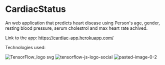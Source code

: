 # CardiacStatus
An web application that predicts heart disease using Person's age, gender, resting blood pressure, serum cholestrol and max heart rate achived.

Link to the app: https://cardiac-app.herokuapp.com/

Technologies used:

![TensorFlow_logo svg](https://user-images.githubusercontent.com/66744996/175038077-957b1a03-aa64-4726-a91a-7bd2b1e68b31.png) 
![tensorflow-js-logo-social](https://user-images.githubusercontent.com/66744996/175038632-e18204dd-478f-4f53-be1d-7efe45237a0b.png)
![pasted-image-0-2](https://user-images.githubusercontent.com/66744996/175038363-7d28303d-5033-46d8-8f73-86cb848a8cca.png)


